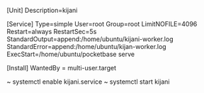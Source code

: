 [Unit]
Description=kijani

[Service]
Type=simple
User=root
Group=root
LimitNOFILE=4096
Restart=always
RestartSec=5s
StandardOutput=append:/home/ubuntu/kijani-worker.log
StandardError=append:/home/ubuntu/kijan-worker.log
ExecStart=/home/ubuntu/pocketbase serve

[Install]
WantedBy = multi-user.target

~ systemctl enable kijani.service
~ systemctl start kijani
